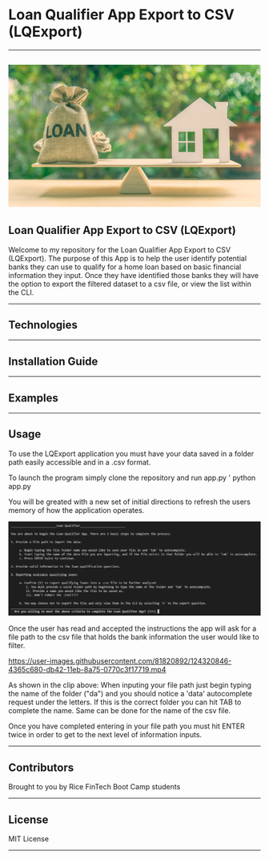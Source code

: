# Loan Qualifier App Export to CSV (LQExport)
---
![picture](Starter_Code/qualifier/picture/loan_image.png)
---

## Loan Qualifier App Export to CSV (LQExport)

Welcome to my repository for the Loan Qualifier App Export to CSV (LQExport). The purpose of this App is to help the user identify potential banks they can use to qualify for a home loan based on basic financial information they input. Once they have identified those banks they will have the option to export the filtered dataset to a csv file, or view the list within the CLI.

---

## Technologies


---

## Installation Guide

---

## Examples

---

## Usage

To use the LQExport application you must have your data saved in a folder path easily accessible and in a .csv format. 

To launch the program simply clone the repository and run app.py
' python app.py

You will be greated with a new set of initial directions to refresh the users memory of how the application operates. 

![picture](Starter_Code/qualifier/picture/initial_instructions.png)

Once the user has read and accepted the instructions the app will ask for a file path to the csv file that holds the bank information the user would like to filter. 

https://user-images.githubusercontent.com/81820892/124320846-4365c680-db42-11eb-8a75-0770c3f17719.mp4

As shown in the clip above: When inputing your file path just begin typing the name of the folder ("da") and you should notice a 'data' autocomplete request under the letters. If this is the correct folder you can hit TAB to complete the name. Same can be done for the name of the csv file.

Once you have completed entering in your file path you must hit ENTER twice in order to get to the next level of information inputs.




---

## Contributors

Brought to you by Rice FinTech Boot Camp students

---

## License

MIT License

---